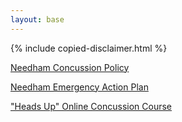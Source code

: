 ```yaml
---
layout: base
---
```


{% include copied-disclaimer.html %}

[Needham Concussion Policy](https://nhs.needham.k12.ma.us/UserFiles/Servers/Server_78554/File/Needham&#32;Concussion&#32;Policy.pdf "Concussion Policy")

[Needham Emergency Action Plan](https://nhs.needham.k12.ma.us/UserFiles/Servers/Server_78554/File/Needham&#32;Emergency&#32;Action&#32;Plan.pdf "EAP")

["Heads Up" Online Concussion Course](http://www.cdc.gov/concussion/headsup/online_training.html)
